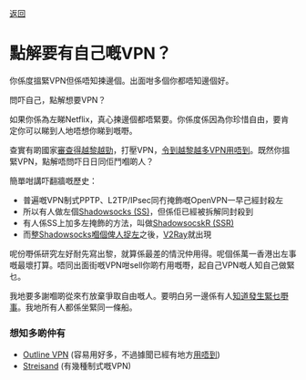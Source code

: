 [返回](../../README.md)

# 點解要有自己嘅VPN？

你係度搵緊VPN但係唔知揀邊個。出面咁多個你都唔知邊個好。

問吓自己，點解想要VPN？

如果你係為左睇Netflix，真心揀邊個都唔緊要。你係度係因為你珍惜自由，要肯定你可以睇到人地唔想你睇到嘅嘢。

查實有啲國家[審查得越黎越勁](https://medium.com/@phoebecross/bypass-gfw-china-2018-2e553a3d9618)，打壓VPN，[令到越黎越多VPN用唔到](https://program-think.blogspot.com/2019/06/gfw-news.html)。既然你搵緊VPN，點解唔問吓日日同佢鬥嗰啲人？

簡單咁講吓翻牆嘅歷史：
- 普遍嘅VPN制式PPTP、L2TP/IPsec同冇掩飾嘅OpenVPN一早己經封殺左
- 所以有人做左個[Shadowsocks (SS)](https://github.com/shadowsocks/shadowsocks-libev)，但係佢已經被拆解同封殺到
- 有人係SS上加多左掩飾的方法，叫做[ShadowsocskR (SSR)](https://github.com/shadowsocksrr/shadowsocksr-csharp)
- 而[整Shadowsocks嗰個俾人捉左](https://web.archive.org/web/20150822223925/https://github.com/shadowsocks/shadowsocks-iOS/issues/124#issuecomment-133630294)之後，[V2Ray](https://github.com/v2ray/v2ray-core)就出現

呢份嘢係研究左好耐先寫出黎，就算係最差的情況仲用得。呢個係萬一香港出左事嘅最壞打算。唔同出面街嘅VPN咁sell你啲冇用嘅嘢，起自己VPN嘅人知自己做緊乜。

我地要多謝嗰啲從來冇放棄爭取自由嘅人。要明白另一邊係有人[知道發生緊乜嘢事](https://program-think.blogspot.com/2019/09/weekly-share-137.html)。我地所有人都係坐緊同一條船。

### 想知多啲仲有

- [Outline VPN](https://getoutline.org/en/home) (容易用好多，不過據聞已經有地方[用唔到](https://github.com/Jigsaw-Code/outline-server/issues/193))
- [Streisand](https://github.com/StreisandEffect/streisand) (有幾種制式嘅VPN)
